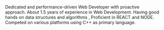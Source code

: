 Dedicated and performance-driven Web Developer with proactive approach. About 1.5 years of experience in Web Development.
Having good hands on data structures and algorithms , Proficient in REACT and NODE.
Competed on various platforms using C++ as primary language.
